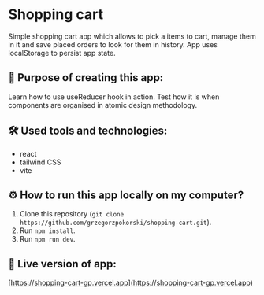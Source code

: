 # Shopping cart

Simple shopping cart app which allows to pick a items to cart, manage them in it and save placed orders to look for them in history. App uses localStorage to persist app state.

## 📍 Purpose of creating this app:

Learn how to use useReducer hook in action. Test how it is when components are organised in atomic design methodology.

## 🛠️ Used tools and technologies:

- react
- tailwind CSS
- vite

## ⚙️ How to run this app locally on my computer?

1. Clone this repository (`git clone https://github.com/grzegorzpokorski/shopping-cart.git`).
2. Run `npm install`.
3. Run `npm run dev`.

## 🔗 Live version of app:

[https://shopping-cart-gp.vercel.app](https://shopping-cart-gp.vercel.app)

